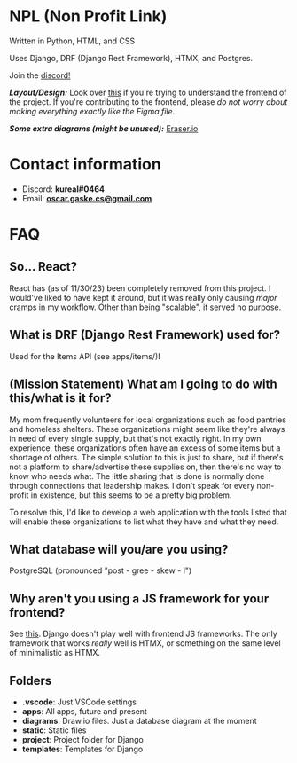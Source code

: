# NPL (Non Profit Link)

Written in Python, HTML, and CSS

Uses Django, DRF (Django Rest Framework), HTMX, and Postgres.

Join the [discord!](https://discord.gg/smTmsCt69W)

**_Layout/Design:_** Look over [this](https://www.figma.com/file/pKaku2N7xVPbCGQb1p6LIJ/NPL?type=design&node-id=0-1&mode=design&t=mc7YWpRIbtvPRkHG-11) if you're trying to understand the frontend of the project. If you're contributing to the frontend, please _do not worry about making everything exactly like the Figma file_.

**_Some extra diagrams (might be unused):_** [Eraser.io](https://app.eraser.io/invite/CMPmi4yayzi3WI2kI1DS)

# Contact information

- Discord: **kureal#0464**
- Email: **oscar.gaske.cs@gmail.com**

# FAQ

## So... React?

React has (as of 11/30/23) been completely removed from this project. I would've liked to have kept it around, but it was really only causing _major_ cramps in my workflow. Other than being "scalable", it served no purpose.

## What is DRF (Django Rest Framework) used for?

Used for the Items API (see apps/items/)!

## (Mission Statement) What am I going to do with this/what is it for?

My mom frequently volunteers for local organizations such as food pantries and homeless shelters. These organizations might seem like they're always in need of every single supply, but that's not exactly right. In my own experience, these organizations often have an excess of some items but a shortage of others. The simple solution to this is just to share, but if there's not a platform to share/advertise these supplies on, then there's no way to know who needs what. The little sharing that is done is normally done through connections that leadership makes. I don't speak for every non-profit in existence, but this seems to be a pretty big problem.

To resolve this, I'd like to develop a web application with the tools listed that will enable these organizations to list what they have and what they need.

## What database will you/are you using?

PostgreSQL (pronounced "post - gree - skew - l")

## Why aren't you using a JS framework for your frontend?

See [this](#so-react). Django doesn't play well with frontend JS frameworks. The only framework that works _really_ well is HTMX, or something on the same level of minimalistic as HTMX.

## Folders

- **.vscode**: Just VSCode settings
- **apps**: All apps, future and present
- **diagrams**: Draw.io files. Just a database diagram at the moment
- **static**: Static files
- **project**: Project folder for Django
- **templates**: Templates for Django
